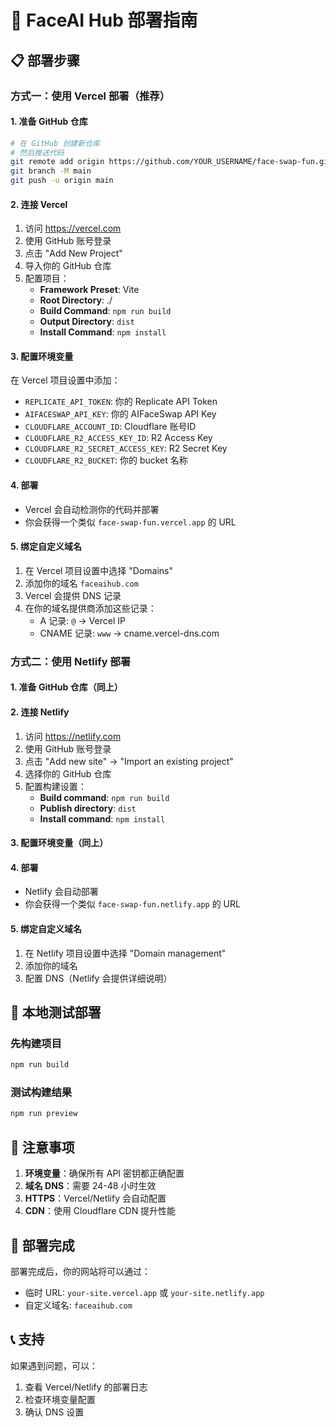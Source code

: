 # 🚀 FaceAI Hub 部署指南

## 📋 部署步骤

### 方式一：使用 Vercel 部署（推荐）

#### 1. 准备 GitHub 仓库
```bash
# 在 GitHub 创建新仓库
# 然后推送代码
git remote add origin https://github.com/YOUR_USERNAME/face-swap-fun.git
git branch -M main
git push -u origin main
```

#### 2. 连接 Vercel
1. 访问 https://vercel.com
2. 使用 GitHub 账号登录
3. 点击 "Add New Project"
4. 导入你的 GitHub 仓库
5. 配置项目：
   - **Framework Preset**: Vite
   - **Root Directory**: ./
   - **Build Command**: `npm run build`
   - **Output Directory**: `dist`
   - **Install Command**: `npm install`

#### 3. 配置环境变量
在 Vercel 项目设置中添加：
- `REPLICATE_API_TOKEN`: 你的 Replicate API Token
- `AIFACESWAP_API_KEY`: 你的 AIFaceSwap API Key
- `CLOUDFLARE_ACCOUNT_ID`: Cloudflare 账号ID
- `CLOUDFLARE_R2_ACCESS_KEY_ID`: R2 Access Key
- `CLOUDFLARE_R2_SECRET_ACCESS_KEY`: R2 Secret Key
- `CLOUDFLARE_R2_BUCKET`: 你的 bucket 名称

#### 4. 部署
- Vercel 会自动检测你的代码并部署
- 你会获得一个类似 `face-swap-fun.vercel.app` 的 URL

#### 5. 绑定自定义域名
1. 在 Vercel 项目设置中选择 "Domains"
2. 添加你的域名 `faceaihub.com`
3. Vercel 会提供 DNS 记录
4. 在你的域名提供商添加这些记录：
   - A 记录: `@` → Vercel IP
   - CNAME 记录: `www` → cname.vercel-dns.com

### 方式二：使用 Netlify 部署

#### 1. 准备 GitHub 仓库（同上）

#### 2. 连接 Netlify
1. 访问 https://netlify.com
2. 使用 GitHub 账号登录
3. 点击 "Add new site" → "Import an existing project"
4. 选择你的 GitHub 仓库
5. 配置构建设置：
   - **Build command**: `npm run build`
   - **Publish directory**: `dist`
   - **Install command**: `npm install`

#### 3. 配置环境变量（同上）

#### 4. 部署
- Netlify 会自动部署
- 你会获得一个类似 `face-swap-fun.netlify.app` 的 URL

#### 5. 绑定自定义域名
1. 在 Netlify 项目设置中选择 "Domain management"
2. 添加你的域名
3. 配置 DNS（Netlify 会提供详细说明）

## 🔧 本地测试部署

### 先构建项目
```bash
npm run build
```

### 测试构建结果
```bash
npm run preview
```

## 📝 注意事项

1. **环境变量**：确保所有 API 密钥都正确配置
2. **域名 DNS**：需要 24-48 小时生效
3. **HTTPS**：Vercel/Netlify 会自动配置
4. **CDN**：使用 Cloudflare CDN 提升性能

## 🎉 部署完成

部署完成后，你的网站将可以通过：
- 临时 URL: `your-site.vercel.app` 或 `your-site.netlify.app`
- 自定义域名: `faceaihub.com`

## 📞 支持

如果遇到问题，可以：
1. 查看 Vercel/Netlify 的部署日志
2. 检查环境变量配置
3. 确认 DNS 设置
